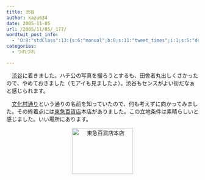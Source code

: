 ```yaml
---
title: 渋谷
author: kazu634
date: 2005-11-05
url: /2005/11/05/_177/
wordtwit_post_info:
  - 'O:8:"stdClass":13:{s:6:"manual";b:0;s:11:"tweet_times";i:1;s:5:"delay";i:0;s:7:"enabled";i:1;s:10:"separation";s:2:"60";s:7:"version";s:3:"3.7";s:14:"tweet_template";b:0;s:6:"status";i:2;s:6:"result";a:0:{}s:13:"tweet_counter";i:2;s:13:"tweet_log_ids";a:1:{i:0;i:2165;}s:9:"hash_tags";a:0:{}s:8:"accounts";a:1:{i:0;s:7:"kazu634";}}'
categories:
  - つれづれ

---
```

<div class="section">
<p>
    　<a href="http://map.yahoo.co.jp/pl?nl=35.39.18.320&el=139.42.17.478&la=1&fi=1&skey=%bd%c2%c3%ab%b1%d8&sc=2" onclick="__gaTracker('send', 'event', 'outbound-article', 'http://map.yahoo.co.jp/pl?nl=35.39.18.320&el=139.42.17.478&la=1&fi=1&skey=%bd%c2%c3%ab%b1%d8&sc=2', '渋谷');" target="blnak">渋谷</a>に着きました。ハチ公の写真を撮ろうとするも、田舎者丸出しくさかったので、やめておきました（モアイも見ましたよ）。渋谷もセンスがよい街だなぁと感じられます。
</p>
  
<p>
</p>
  
<p>
    　<a href="http://ja.wikipedia.org/wiki/%E6%96%87%E5%8C%96%E6%9D%91%E9%80%9A%E3%82%8A" onclick="__gaTracker('send', 'event', 'outbound-article', 'http://ja.wikipedia.org/wiki/%E6%96%87%E5%8C%96%E6%9D%91%E9%80%9A%E3%82%8A', '文化村通り');" target="blank">文化村通り</a>という通りの名前を知っていたので、何も考えずに向かってみました。その終着点には<a href="http://ja.wikipedia.org/wiki/%E6%9D%B1%E6%80%A5%E7%99%BE%E8%B2%A8%E5%BA%97" onclick="__gaTracker('send', 'event', 'outbound-article', 'http://ja.wikipedia.org/wiki/%E6%9D%B1%E6%80%A5%E7%99%BE%E8%B2%A8%E5%BA%97', '東急百貨店');" target="blank">東急百貨店</a>本店がありました。この立地条件は素晴らしいと感じました。いい場所にあります。
</p>
  
<p>
</p>
  
<p>
<center>
<a href="http://image.blog.livedoor.jp/simoom634/imgs/7/9/79c653ab.jpg" onclick="__gaTracker('send', 'event', 'outbound-article', 'http://image.blog.livedoor.jp/simoom634/imgs/7/9/79c653ab.jpg', '');" target="blank"><img width="160" alt="東急百貨店本店" src="http://image.blog.livedoor.jp/simoom634/imgs/7/9/79c653ab-s.jpg" class="pict" height="120" border="0" /></a>
</center>
</p>
</div>
